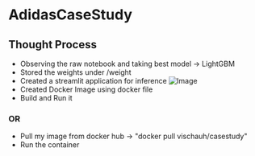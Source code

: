 # AdidasCaseStudy

## Thought Process
- Observing the raw notebook and taking best model -> LightGBM
- Stored the weights under /weight
- Created a streamlit application for inference
![Image](https://github.com/vishal0143/AdidasCaseStudy/blob/main/imgs/ui.png "StreamLit UI")
- Created Docker Image using docker file
- Build and Run it

### OR
- Pull my image from docker hub -> "docker pull vischauh/casestudy"
- Run the container
